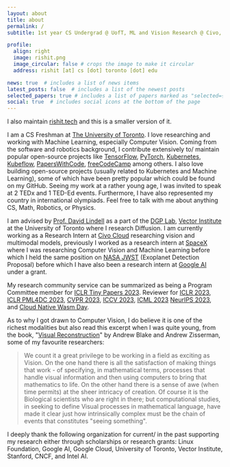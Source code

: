 ```yaml
---
layout: about
title: about
permalink: /
subtitle: 1st year CS Undergrad @ UofT, ML and Vision Research @ Civo, DGP Lab, Vector Institute

profile:
  align: right
  image: rishit.png
  image_circular: false # crops the image to make it circular
  address: rishit [at] cs [dot] toronto [dot] edu

news: true  # includes a list of news items
latest_posts: false  # includes a list of the newest posts
selected_papers: true # includes a list of papers marked as "selected={true}"
social: true  # includes social icons at the bottom of the page
---
```


I also maintain [rishit.tech](https://www.rishit.tech) and this is a smaller version of it.

I am a CS Freshman at [The University of Toronto](https://web.cs.toronto.edu/). I love researching and working with Machine Learning, especially Computer Vision. Coming from the software and robotics background, I contribute extensively to/ maintain popular open-source projects like [TensorFlow](https://www.tensorflow.org/), [PyTorch](https://pytorch.org/), [Kubernetes](https://kubernetes.io/), [Kubeflow](https://www.kubeflow.org/), [PapersWithCode](https://paperswithcode.com/), [freeCodeCamp](https://www.freecodecamp.org/) among others. I also love building open-source projects (usually related to Kubernetes and Machine Learning), some of which have been pretty popular which could be found on my GitHub. Seeing my work at a rather young age, I was invited to speak at 2 TEDx and 1 TED-Ed events. Furthermore, I have also represented my country in international olympiads. Feel free to talk with me about anything CS, Math, Robotics, or Physics.

I am advised by [Prof. David Lindell](https://davidlindell.com/) as a part of the [DGP Lab](https://www.dgp.toronto.edu/), [Vector Institute](https://vectorinstitute.ai/) at the University of Toronto where I research Diffusion. I am currently working as a Research Intern at [Civo Cloud](https://www.civo.com/) researching vision and multimodal models, previously I worked as a research intern at [SpaceX](spacex.com) where I was researching Computer Vision and Machine Learning before which I held the same position on [NASA JWST](https://webbtelescope.org/) (Exoplanet Detection Proposal) before which I have also been a research intern at [Google AI](https://ai.google/) under a grant.

My research community service can be summarized as being a Program Committee member for [ICLR Tiny Papers 2023](https://iclr.cc/Conferences/2023/CallForTinyPapers). Reviewer for [ICLR 2023](https://iclr.cc/), [ICLR PML4DC 2023](https://pml4dc.github.io/iclr2023/), [CVPR 2023](https://cvpr2023.thecvf.com/), [ICCV 2023](https://iccv2023.thecvf.com/), [ICML 2023](http://icml.cc/) [NeurIPS 2023](https://neurips.cc/), and [Cloud Native Wasm Day](https://events.linuxfoundation.org/kubecon-cloudnativecon-north-america/co-located-events/cloud-native-wasm-day/).

As to why I got drawn to Computer Vision, I do believe it is one of the richest modalities but also read this excerpt when I was quite young, from the book, "[Visual Reconstruction](https://mitpress.mit.edu/9780262524063/visual-reconstruction/)" by Andrew Blake and Andrew Zisserman, some of my favourite researchers:

> We count it a great privilege to be working in a field as exciting as Vision. On the one hand there is all the satisfaction of making things that work - of specifying, in mathematical terms, processes that handle visual information and then using computers to bring that mathematics to life. On the other hand there is a sense of awe (when time permits) at the sheer intricacy of creation. Of course it is the Biological scientists who are right in there; but computational studies, in seeking to define Visual processes in mathematical language, have made it clear just how intrinsically complex must be the chain of events that constitutes "seeing something".

I deeply thank the following organization for current/ in the past supporting my research either through scholarships or research grants: Linux Foundation, Google AI, Google Cloud, University of Toronto, Vector Institute, Stanford, CNCF, and Intel AI.